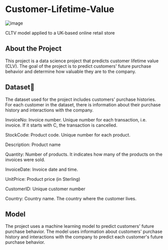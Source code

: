 # Customer-Lifetime-Value

![image](https://github.com/oktaydoganyildiz/Customer-Lifetime-Value/assets/70387935/d087a51c-a470-4066-b406-ddf764d7a307)

CLTV model applied to a UK-based online retail store

## About the Project

This project is a data science project that predicts customer lifetime value (CLV). The goal of the project is to predict customers' future purchase behavior and determine how valuable they are to the company.

## Dataset🤞

The dataset used for the project includes customers' purchase histories. For each customer in the dataset, there is information about their purchase history and interactions with the company.

InvoiceNo: Invoice number. Unique number for each transaction, i.e. invoice. If it starts with C, the transaction is cancelled.

StockCode: Product code. Unique number for each product.

Description: Product name

Quantity: Number of products. It indicates how many of the products on the invoices were sold.

InvoiceDate: Invoice date and time.

UnitPrice: Product price (in Sterling)

CustomerID: Unique customer number

Country: Country name. The country where the customer lives.

## Model

The project uses a machine learning model to predict customers' future purchase behavior. The model uses information about customers' purchase history and interactions with the company to predict each customer's future purchase behavior.




